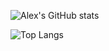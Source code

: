 ![Alex's GitHub stats](https://github-readme-stats.vercel.app/api?username=alexgitonga&show_icons=true&theme=dark)

![Top Langs](https://github-readme-stats.vercel.app/api/top-langs/?username=alexgitonga&layout=compact&theme=dark)
